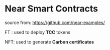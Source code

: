 # Near Smart Contracts

source from: https://github.com/near-examples/


FT : used to deploy **TCC** tokens

NFT: used to generate **Carbon certificates**
